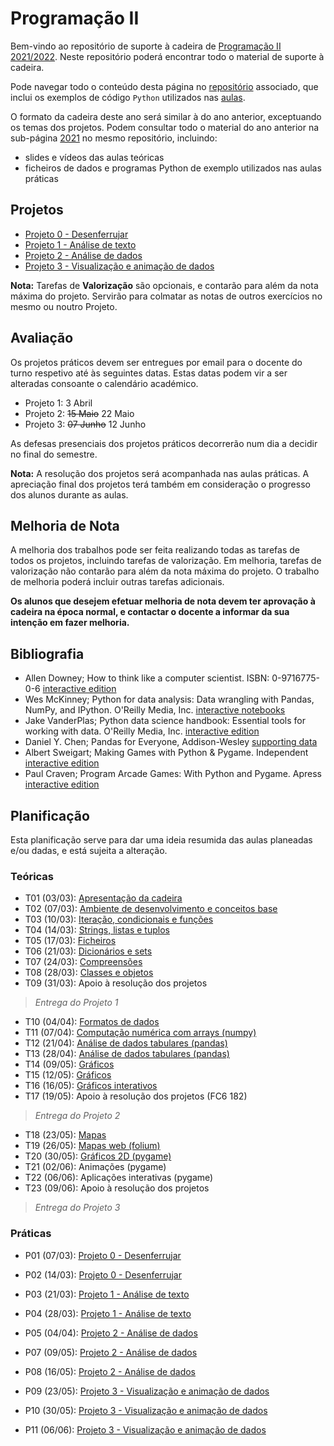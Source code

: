 # Programação II

Bem-vindo ao repositório de suporte à cadeira de [Programação II 2021/2022](https://sigarra.up.pt/fcup/pt/ucurr_geral.ficha_uc_view?pv_ocorrencia_id=488503).
Neste repositório poderá encontrar todo o material de suporte à cadeira.

Pode navegar todo o conteúdo desta página no [repositório](https://github.com/hpacheco/progii) associado, que inclui os exemplos de código `Python` utilizados nas [aulas](https://github.com/hpacheco/progii/tree/master/scripts/aulas).

O formato da cadeira deste ano será similar à do ano anterior, exceptuando os temas dos projetos.
Podem consultar todo o material do ano anterior na sub-página [2021](2021/) no mesmo repositório, incluindo:

* slides e vídeos das aulas teóricas
* ficheiros de dados e programas Python de exemplo utilizados nas aulas práticas

## Projetos

* [Projeto 0 - Desenferrujar](projetos/Projeto0.md)
* [Projeto 1 - Análise de texto](projetos/Projeto1.md)
* [Projeto 2 - Análise de dados](projetos/Projeto2.md)
* [Projeto 3 - Visualização e animação de dados](projetos/Projeto3.md)

**Nota:** Tarefas de **Valorização** são opcionais, e contarão para além da nota máxima do projeto. Servirão para colmatar as notas de outros exercícios no mesmo ou noutro Projeto.

## Avaliação

Os projetos práticos devem ser entregues por email para o docente do turno respetivo até às seguintes datas.
Estas datas podem vir a ser alteradas consoante o calendário académico.

* Projeto 1: 3 Abril
* Projeto 2: ~~15 Maio~~ 22 Maio
* Projeto 3: ~~07 Junho~~ 12 Junho

As defesas presenciais dos projetos práticos decorrerão num dia a decidir no final do semestre.

**Nota:** A resolução dos projetos será acompanhada nas aulas práticas. A apreciação final dos projetos terá também em consideração o progresso dos alunos durante as aulas.

## Melhoria de Nota

A melhoria dos trabalhos pode ser feita realizando todas as tarefas de todos os projetos, incluindo tarefas de valorização.
Em melhoria, tarefas de valorização não contarão para além da nota máxima do projeto.
O trabalho de melhoria poderá incluir outras tarefas adicionais.

**Os alunos que desejem efetuar melhoria de nota devem ter aprovação à cadeira na época normal, e contactar o docente a informar da sua intenção em fazer melhoria.**

## Bibliografia

- Allen Downey; How to think like a computer scientist. ISBN: 0-9716775-0-6 [interactive edition](https://runestone.academy/runestone/books/published/thinkcspy/index.html) 
- Wes McKinney; Python for data analysis: Data wrangling with Pandas, NumPy, and IPython. O'Reilly Media, Inc. [interactive notebooks](https://github.com/wesm/pydata-book)
- Jake VanderPlas; Python data science handbook: Essential tools for working with data. O'Reilly Media, Inc. [interactive edition](https://jakevdp.github.io/PythonDataScienceHandbook/)
- Daniel Y. Chen; Pandas for Everyone, Addison-Wesley [supporting data](https://github.com/chendaniely/pandas_for_everyone)
- Albert Sweigart; Making Games with Python & Pygame. Independent [interactive edition](https://inventwithpython.com/pygame/)
- Paul Craven; Program Arcade Games: With Python and Pygame. Apress [interactive edition](http://programarcadegames.com/)

## Planificação

Esta planificação serve para dar uma ideia resumida das aulas planeadas e/ou dadas, e está sujeita a alteração.

### Teóricas

* T01 (03/03): [Apresentação da cadeira](slides/t01.pdf)
* T02 (07/03): [Ambiente de desenvolvimento e conceitos base](slides/t02.pdf)
* T03 (10/03): [Iteração, condicionais e funções](slides/t03.pdf)
* T04 (14/03): [Strings, listas e tuplos](slides/t04.pdf)
* T05 (17/03): [Ficheiros](slides/t05.pdf)
* T06 (21/03): [Dicionários e sets](slides/t06.pdf)
* T07 (24/03): [Compreensões](slides/t07.pdf)
* T08 (28/03): [Classes e objetos](slides/t08.pdf)
* T09 (31/03): Apoio à resolução dos projetos

> *Entrega do Projeto 1*

* T10 (04/04): [Formatos de dados](slides/t10.pdf)
* T11 (07/04): [Computação numérica com arrays (numpy)](slides/t11.pdf)
* T12 (21/04): [Análise de dados tabulares (pandas)](slides/t12.pdf)
* T13 (28/04): [Análise de dados tabulares (pandas)](slides/t13.pdf)
* T14 (09/05): [Gráficos](slides/t14.pdf)
* T15 (12/05): [Gráficos](slides/t15.pdf)
* T16 (16/05): [Gráficos interativos](slides/t16.pdf)
* T17 (19/05): Apoio à resolução dos projetos (FC6 182)

> *Entrega do Projeto 2*

* T18 (23/05): [Mapas](slides/t18.pdf)
* T19 (26/05): [Mapas web (folium)](slides/t19.pdf)
* T20 (30/05): [Gráficos 2D (pygame)](slides/t20.pdf)
* T21 (02/06): Animações (pygame)
* T22 (06/06): Aplicações interativas (pygame)
* T23 (09/06): Apoio à resolução dos projetos

> *Entrega do Projeto 3*

### Práticas

* P01 (07/03): [Projeto 0 - Desenferrujar](projetos/Projeto0.md)
* P02 (14/03): [Projeto 0 - Desenferrujar](projetos/Projeto0.md)
* P03 (21/03): [Projeto 1 - Análise de texto](projetos/Projeto1.md)
* P04 (28/03): [Projeto 1 - Análise de texto](projetos/Projeto1.md)

* P05 (04/04): [Projeto 2 - Análise de dados](projetos/Projeto2.md)
* P07 (09/05): [Projeto 2 - Análise de dados](projetos/Projeto2.md)
* P08 (16/05): [Projeto 2 - Análise de dados](projetos/Projeto2.md)

* P09 (23/05): [Projeto 3 - Visualização e animação de dados](projetos/Projeto3.md)
* P10 (30/05): [Projeto 3 - Visualização e animação de dados](projetos/Projeto3.md)
* P11 (06/06): [Projeto 3 - Visualização e animação de dados](projetos/Projeto3.md)

